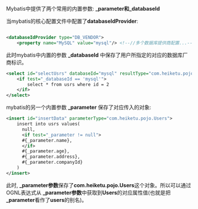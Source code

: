 
Mybatis中提供了两个常用的内置参数:
**_parameter和_databaseId**

当mybatis的核心配置文件中配置了**databaseIdProvider**:
```xml

<databaseIdProvider type="DB_VENDOR"> 
    <property name="MySQL" value="mysql"/> <!--//多个数据库提供商配置...--> </databaseIdProvider>
```

此时mybatis中内置的参数 **_databaseId** 中保存了用户所指定的对应的数据库厂商标识。

```xml
<select id="selectUsrs" databaseId="mysql" resultType="com.heiketu.pojo.Users">
    <if test="_databaseId == 'mysql'">
        select * from usrs where id = 2
    </if>
</select>
```

mybatis的另一个内置参数 **_parameter** 保存了对应传入的对象:

```xml
<insert id="insertData" parameterType="com.heiketu.pojo.Users">
    insert into usrs values(
      null,
      <if test="_parameter != null">
      #{_parameter.name},
      </if>
      #{_parameter.age},
      #{_parameter.address},
      #{_parameter.companyId}
    )
</insert>
```

此时, **_parameter参数**保存了**com.heiketu.pojo.Users**这个对象。所以可以通过OGNL表达式从 **_parameter参数**中获取到**Users**的对应属性值(也就是把 **_parameter**看作了**users**的别名)。